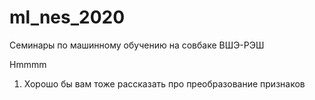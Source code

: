 # ml_nes_2020
Семинары по машинному обучению на совбаке ВШЭ-РЭШ


Hmmmm
1. Хорошо бы вам тоже рассказать про преобразование признаков
